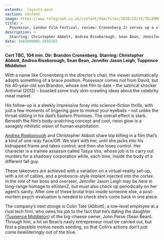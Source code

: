```yaml
--- 
extends: _layouts.post 
section: content 
image: https://www.telegraph.co.uk/content/dam/films/2020/10/15/TELEMMGLPICT000241346594_trans_NvBQzQNjv4BqNJjoeBT78QIaYdkJdEY4Cphw_iIPZqUNP2EjAIFcGyw.jpeg?impolicy=logo-overlay 
title: > 
  Possessor, London Film Festival, review: Cronenberg Jr serves up a sleek, eerie sci-fi thriller 
description: > 
  Starring: Christopher Abbott, Andrea Riseborough, Sean Bean, Jennifer Jason Leigh, Tuppence MiddletonWith a name like Cronenberg in the director’s chair, the viewer automatically adopts something of a brace position.Andrea Riseborough and Christopher Abbott share top billing in a film that’s a kind of one-way Face/Off.We start with her, until she jacks into his kidnapped frame and takes control; and then she loses control.In the role of her boss and overseer, Jennifer Jason Leigh may be here in long-range homage to eXistenZ, but must also check up periodically on her agent’s sanity.After one of these brutal trips inside someone else, a post-mortem psych-evaluation is needed to check she’s come back in one piece. 
date: 1603090905.5692565 
--- 
```

<div><p><strong>Cert TBC, 104 min.&#160;Dir: Brandon Cronenberg.&#160;Starring: Christopher Abbott, Andrea Riseborough, Sean Bean, Jennifer Jason Leigh, Tuppence Middleton</strong></p>
<p>With a name like Cronenberg in the director&#8217;s chair, the viewer automatically adopts something of a brace position. Possessor comes not from David, but his 40-year-old son Brandon, whose one film to date &#8211; the satirical shocker Antiviral (2012) &#8211; boasted some truly skin-crawling ideas about the celebrity meat market.</p>
<p>His follow-up is a sleekly impressive foray into science-fiction thrills, with just a few moments of lingering gore to molest your eyeballs &#8211; not unlike the throat-slitting in his dad&#8217;s Eastern Promises. The overall effect is stark. Beneath the film&#8217;s body-snatching concept and cool, neon glow is a savagely nihilistic vision of human exploitation.</p>
<p><a href="https://www.telegraph.co.uk/on-demand/0/andrea-riseborough-interview-anger-great-catalyst-change/">Andrea Riseborough</a> and Christopher Abbott share top billing in a film that&#8217;s a kind of one-way Face/Off. We start with her, until she jacks into his kidnapped frame and takes control; and then she loses control. Her character is a trainee assassin called Tasya Vos, whose job is to carry out murders for a shadowy corporation while, each time, inside the body of a different fall guy.</p>
<p>These takeovers are achieved with a variation on a virtual-reality set-up, with a lot of cables, and a proboscis-style implant injected into the cortex. In the role of her boss and overseer, Jennifer Jason Leigh may be here in long-range homage to eXistenZ, but must also check up periodically on her agent&#8217;s sanity. After one of these brutal trips inside someone else, a post-mortem psych-evaluation is needed to check she&#8217;s come back in one piece.</p>
<p>The company&#8217;s next stooge is Colin Tate (Abbott), a low-level employee at a rival tech firm, who owes his job to the fact that he&#8217;s dating the daughter (<a href="https://www.telegraph.co.uk/films/2019/07/23/current-wars-tuppence-middleton-nudity-fleabags-class-debate/">Tuppence Middleton</a>) of the big-cheese owner, John Parse (Sean Bean). Through him, a hit on Bean&#8217;s nasty entrepreneur must be carried out, but first a plausible motive needs seeding, so that Colin&#8217;s actions don&#8217;t just come bewilderingly out of the blue.</p>
</div>